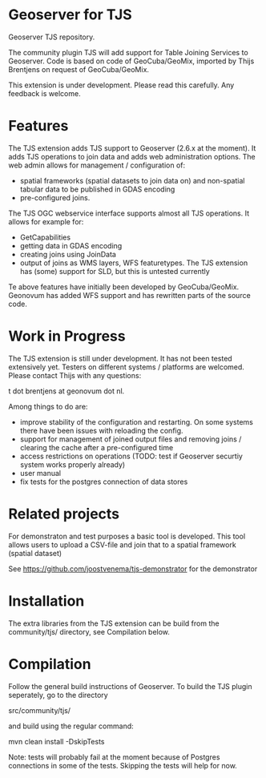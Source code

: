 Geoserver for TJS
=====================
Geoserver TJS repository.

The community plugin TJS will add support for Table Joining Services to Geoserver. Code is based on code of GeoCuba/GeoMix, imported by Thijs Brentjens on request of GeoCuba/GeoMix. 

This extension is under development. Please read this carefully. Any feedback is welcome.

Features
========
The TJS extension adds TJS support to Geoserver (2.6.x at the moment). It adds TJS operations to join data and adds web administration options. The web admin allows for management / configuration of:
- spatial frameworks (spatial datasets to join data on) and non-spatial tabular data to be published in GDAS encoding
- pre-configured joins.

The TJS OGC webservice interface supports almost all TJS operations. It allows for example for:
- GetCapabilities
- getting data in GDAS encoding
- creating joins using JoinData
- output of joins as WMS layers, WFS featuretypes. The TJS extension has (some) support for SLD, but this is untested currently

Te above features have initially been developed by GeoCuba/GeoMix. Geonovum has added WFS support and has rewritten parts of the source code.

Work in Progress
==========
The TJS extension is still under development. It has not been tested extensively yet. Testers on different systems / platforms are welcomed. Please contact Thijs with any questions: 

t dot brentjens at geonovum dot nl.

Among things to do are:

- improve stability of the configuration and restarting. On some systems there have been issues with reloading the config.
- support for management of joined output files and removing joins / clearing the cache after a pre-configured time
- access restrictions on operations (TODO: test if Geoserver securtiy system works properly already)
- user manual
- fix tests for the postgres connection of data stores

Related projects
===========
For demonstraton and test purposes a basic tool is developed. This tool allows users to upload a CSV-file and join that to a spatial framework (spatial dataset)

See https://github.com/joostvenema/tjs-demonstrator for the demonstrator

Installation
=====================
The extra libraries from the TJS extension can be build from the community/tjs/ directory, see Compilation below.

Compilation
=====================
Follow the general build instructions of Geoserver.
To build the TJS plugin seperately, go to the directory 

src/community/tjs/

and build using the regular command:

mvn clean install -DskipTests

Note: tests will probably fail at the moment because of Postgres connections in some of the tests. Skipping the tests will help for now.

